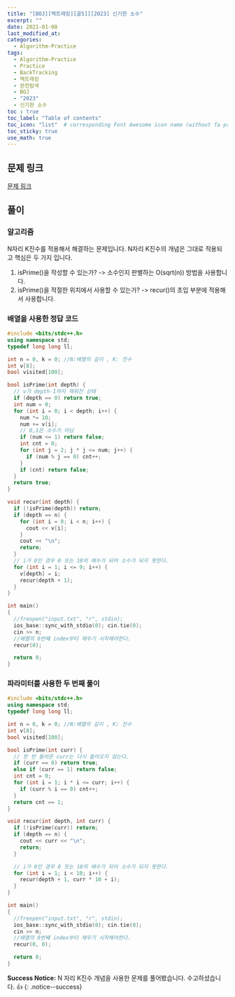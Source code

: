 ```yaml
---
title: "[BOJ][백트래킹][골5]][2023] 신기한 소수"
excerpt: ""
date: 2021-01-08
last_modified_at: 
categories:
  - Algorithm-Practice
tags:
  - Algorithm-Practice
  - Practice
  - BackTracking
  - 백트래킹
  - 완전탐색
  - BOJ
  - "2023"
  - 신기한 소수
toc : true
toc_label: "Table of contents"
toc_icon: "list"  # corresponding Font Awesome icon name (without fa prefix)
toc_sticky: true
use_math: true
---
```


## 문제 링크

[문제 링크](https://www.acmicpc.net/problem/2023)  

##  풀이

### 알고리즘

N자리 K진수를 적용해서 해결하는 문제입니다. N자리 K진수의 개념은 그대로 적용되고 핵심은 두 가지 입니다.

1. isPrime()을 작성할 수 있는가? -> 소수인지 판별하는 O(sqrt(n)) 방법을 사용합니다. 
1. isPrime()을 적절한 위치에서 사용할 수 있는가? -> recur()의 초입 부분에 적용해서 사용합니다.

### 배열을 사용한 정답 코드

```cpp
#include <bits/stdc++.h>
using namespace std;
typedef long long ll;

int n = 0, k = 0; //N:배열의 길이 , K: 진수
int v[8];
bool visited[100];

bool isPrime(int depth) {
  // v가 depth-1까지 채워진 상태
  if (depth == 0) return true;
  int num = 0;
  for (int i = 0; i < depth; i++) {
    num *= 10;
    num += v[i];
    // 0,1은 소수가 아님
    if (num <= 1) return false;
    int cnt = 0;
    for (int j = 2; j * j <= num; j++) {
      if (num % j == 0) cnt++;
    }
    if (cnt) return false;
  }
  return true;
}

void recur(int depth) {
  if (!isPrime(depth)) return;
  if (depth == n) {
    for (int i = 0; i < n; i++) {
      cout << v[i];
    }
    cout << "\n";
    return;
  }
  // i가 0인 경우 0 또는 10의 배수가 되어 소수가 되지 못한다.
  for (int i = 1; i <= 9; i++) {
    v[depth] = i;
    recur(depth + 1);
  }
}

int main()
{
  //freopen("input.txt", "r", stdin);
  ios_base::sync_with_stdio(0); cin.tie(0);
  cin >> n;
  //배열의 0번쨰 index부터 채우기 시작해야한다.
  recur(0);

  return 0;
}
```

### 파라미터를 사용한 두 번째 풀이


```cpp
#include <bits/stdc++.h>
using namespace std;
typedef long long ll;

int n = 0, k = 0; //N:배열의 길이 , K: 진수
int v[8];
bool visited[100];

bool isPrime(int curr) {
  // 한 번 들어온 curr는 다시 들어오지 않는다.
  if (curr == 0) return true;
  else if (curr == 1) return false;
  int cnt = 0;
  for (int i = 1; i * i <= curr; i++) {
    if (curr % i == 0) cnt++;
  }
  return cnt == 1;
}

void recur(int depth, int curr) {
  if (!isPrime(curr)) return;
  if (depth == n) {
    cout << curr << "\n";
    return;
  }

  // i가 0인 경우 0 또는 10의 배수가 되어 소수가 되지 못한다.
  for (int i = 1; i < 10; i++) {
    recur(depth + 1, curr * 10 + i);
  }
}

int main()
{
  //freopen("input.txt", "r", stdin);
  ios_base::sync_with_stdio(0); cin.tie(0);
  cin >> n;
  //배열의 0번쨰 index부터 채우기 시작해야한다.
  recur(0, 0);

  return 0;
}
```  

**Success Notice:**
N 자리 K진수  개념을 사용한 문제를 풀어봤습니다. 수고하셨습니다. :+1:
{: .notice--success}